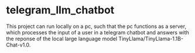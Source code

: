 # telegram_llm_chatbot
This project can run locally on a pc, such that the pc functions as a server, which processes the input of a user in a telegram chatbot and answers with the reponse of the local large language model TinyLlama/TinyLlama-1.1B-Chat-v1.0.
